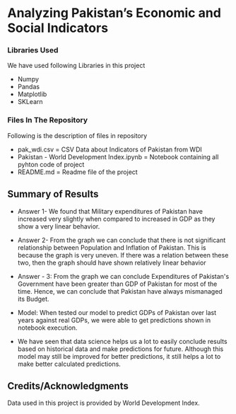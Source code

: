 # Analyzing Pakistan’s Economic and Social Indicators

### Libraries Used
We have used following Libraries in this project
- Numpy
- Pandas
- Matplotlib
- SKLearn

### Files In The Repository
Following is the description of files in repository
- pak_wdi.csv = CSV Data about Indicators of Pakistan from WDI
- Pakistan - World Development Index.ipynb = Notebook containing all pyhton code of project
- README.md = Readme file of the project

## Summary of Results
- Answer 1- We found that Military expenditures of Pakistan have increased very slightly when compared to increased in GDP as they show a very linear behavior.
- Answer 2- From the graph we can conclude that there is not significant relationship between Population and Inflation of Pakistan. This is because the graph is very uneven. If there was a relation between these two, then the graph should have shown relatively linear behavior
- Answer - 3: From the graph we can conclude Expenditures of Pakistan's Government have been greater than GDP of Pakistan for most of the time. Hence, we can conclude that Pakistan have always mismanaged its Budget.
- Model: When tested our model to predict GDPs of Pakistan over last years against real GDPs, we were able to get predictions shown in notebook execution.

- We have seen that data science helps us a lot to easily conclude results based on historical data and make predictions for future. Although this model may still be improved for better predictions, it still helps a lot to make better calculated predictions. 

## Credits/Acknowledgments
Data used in this project is provided by World Development Index.